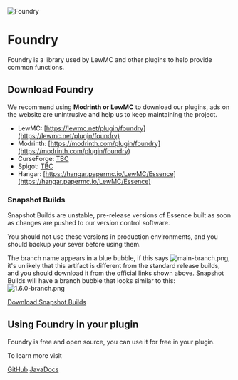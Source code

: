 <img src="FR-Banner.png" alt="Foundry" />

# Foundry

Foundry is a library used by LewMC and other plugins to help provide common functions.

## Download Foundry
We recommend using **Modrinth or LewMC** to download our plugins, ads on the website are unintrusive and help us to keep maintaining the project.

* LewMC: [https://lewmc.net/plugin/foundry](https://lewmc.net/plugin/foundry)
* Modrinth: [https://modrinth.com/plugin/foundry](https://modrinth.com/plugin/foundry)
* CurseForge: [TBC]()
* Spigot: [TBC]()
* Hangar: [https://hangar.papermc.io/LewMC/Essence](https://hangar.papermc.io/LewMC/Essence)

### Snapshot Builds
Snapshot Builds are unstable, pre-release versions of Essence built as soon as changes are pushed to our version control software.

You should not use these versions in production environments, and you should backup your sever before using them.

The branch name appears in a blue bubble, if this says ![main-branch.png](main-branch.png), it's unlikely that this artifact is different from the standard release builds, and you should download it from the official links shown above.
Snapshot Builds will have a branch bubble that looks similar to this: ![1.6.0-branch.png](1.6.0-branch.png)

[Download Snapshot Builds](https://github.com/LewMC/Essence/actions/workflows/maven.yml)

## Using Foundry in your plugin
Foundry is free and open source, you can use it for free in your plugin.

To learn more visit

<seealso>
    <category ref="opensource">
        <a href="https://github.com/lewmc/foundry">GitHub</a>
        <a href="https://lewmc.github.io/Foundry">JavaDocs</a>
    </category>
</seealso>
